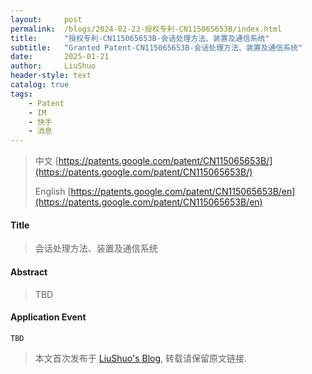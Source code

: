```yaml
---
layout:     post
permalink:  /blogs/2024-02-23-授权专利-CN115065653B/index.html
title:      "授权专利-CN115065653B-会话处理方法、装置及通信系统"
subtitle:   "Granted Patent-CN115065653B-会话处理方法、装置及通信系统"
date:       2025-01-21
author:     LiuShuo
header-style: text
catalog: true
tags:
    - Patent
    - IM
    - 快手
    - 消息
---
```

> 中文 [https://patents.google.com/patent/CN115065653B/](https://patents.google.com/patent/CN115065653B/)
>
> English [https://patents.google.com/patent/CN115065653B/en](https://patents.google.com/patent/CN115065653B/en)

#### Title
> 会话处理方法、装置及通信系统










#### Abstract
> TBD








#### Application Event
```
TBD
```
> 本文首次发布于 [LiuShuo's Blog](https://liushuo.me), 
转载请保留原文链接.
